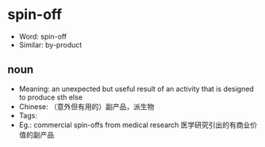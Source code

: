 # spin-off

- Word: spin-off
- Similar: by-product

## noun

- Meaning: an unexpected but useful result of an activity that is designed to produce sth else
- Chinese: （意外但有用的）副产品，派生物
- Tags: 
- Eg.: commercial spin-offs from medical research 医学研究引出的有商业价值的副产品

